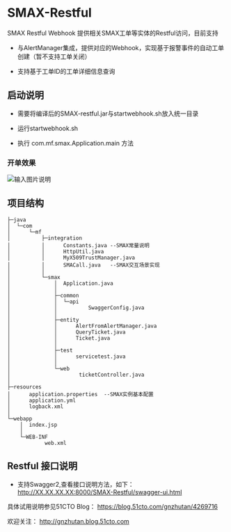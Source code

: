 # SMAX-Restful

SMAX Restful Webhook 提供相关SMAX工单等实体的Restful访问，目前支持

- 与AlertManager集成，提供对应的Webhook，实现基于报警事件的自动工单创建（暂不支持工单关闭）

- 支持基于工单ID的工单详细信息查询


## 启动说明

- 需要将编译后的SMAX-restful.jar与startwebhook.sh放入统一目录

- 运行startwebhook.sh

- 执行 com.mf.smax.Application.main 方法

### 开单效果

![输入图片说明](https://s7.51cto.com/images/202110/d5eba456201f5b842e0970944a3b47bd38e3fd.png?x-oss-process=image/watermark,size_14,text_QDUxQ1RP5Y2a5a6i,color_FFFFFF,t_10)

## 项目结构


```
├─java
│  └─com
│      └─mf
│          ├─integration
│          │      Constants.java --SMAX常量说明
│          │      HttpUtil.java
│          │      MyX509TrustManager.java
│          │      SMACall.java   --SMAX交互场景实现
│          │
│          └─smax
│              │  Application.java
│              │
│              ├─common
│              │  └─api
│              │          SwaggerConfig.java
│              │
│              ├─entity
│              │      AlertFromAlertManager.java
│              │      QueryTicket.java
│              │      Ticket.java
│              │
│              ├─test
│              │      servicetest.java
│              │
│              └─web
│                      ticketController.java
│
├─resources
│      application.properties  --SMAX实例基本配置
│      application.yml
│      logback.xml
│
└─webapp
    │  index.jsp
    │
    └─WEB-INF
            web.xml
```






## Restful 接口说明

- 支持Swagger2,查看接口说明方法，如下：
http://XX.XX.XX.XX:8000/SMAX-Restful/swagger-ui.html

具体试用说明参见51CTO Blog：
https://blog.51cto.com/gnzhutan/4269716

欢迎关注： http://gnzhutan.blog.51cto.com

